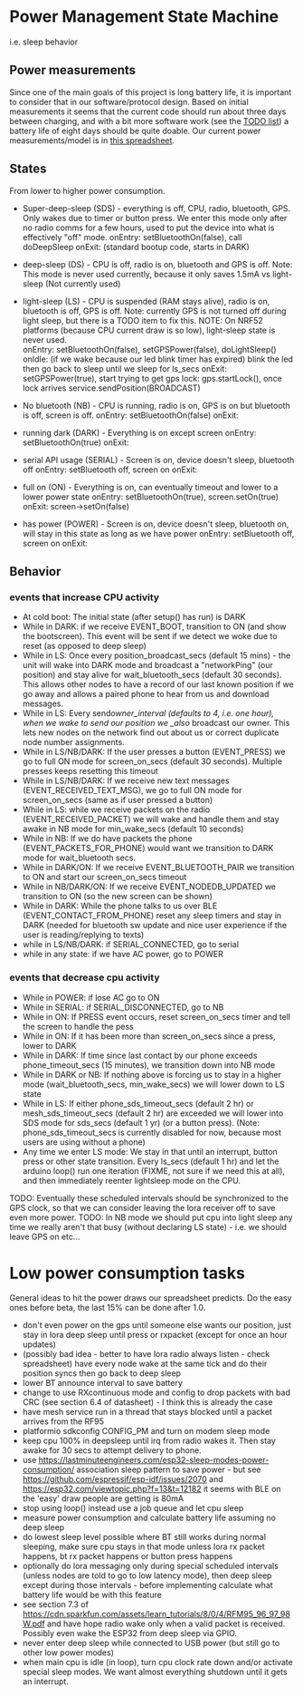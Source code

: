 # Power Management State Machine

i.e. sleep behavior

## Power measurements

Since one of the main goals of this project is long battery life, it is important to consider that in our software/protocol design. Based on initial measurements it seems that the current code should run about three days between charging, and with a bit more software work (see the [TODO list](TODO.md)) a battery life of eight days should be quite doable. Our current power measurements/model is in [this spreadsheet](https://docs.google.com/spreadsheets/d/1ft1bS3iXqFKU8SApU8ZLTq9r7QQEGESYnVgdtvdT67k/edit?usp=sharing).

## States

From lower to higher power consumption.

- Super-deep-sleep (SDS) - everything is off, CPU, radio, bluetooth, GPS. Only wakes due to timer or button press. We enter this mode only after no radio comms for a few hours, used to put the device into what is effectively "off" mode.
  onEntry: setBluetoothOn(false), call doDeepSleep
  onExit: (standard bootup code, starts in DARK)

- deep-sleep (DS) - CPU is off, radio is on, bluetooth and GPS is off. Note: This mode is never used currently, because it only saves 1.5mA vs light-sleep
  (Not currently used)

- light-sleep (LS) - CPU is suspended (RAM stays alive), radio is on, bluetooth is off, GPS is off. Note: currently GPS is not turned
  off during light sleep, but there is a TODO item to fix this.
  NOTE: On NRF52 platforms (because CPU current draw is so low), light-sleep state is never used.  
   onEntry: setBluetoothOn(false), setGPSPower(false), doLightSleep()
  onIdle: (if we wake because our led blink timer has expired) blink the led then go back to sleep until we sleep for ls_secs
  onExit: setGPSPower(true), start trying to get gps lock: gps.startLock(), once lock arrives service.sendPosition(BROADCAST)

- No bluetooth (NB) - CPU is running, radio is on, GPS is on but bluetooth is off, screen is off.
  onEntry: setBluetoothOn(false)
  onExit:

- running dark (DARK) - Everything is on except screen
  onEntry: setBluetoothOn(true)
  onExit:

- serial API usage (SERIAL) - Screen is on, device doesn't sleep, bluetooth off
  onEntry: setBluetooth off, screen on
  onExit:

- full on (ON) - Everything is on, can eventually timeout and lower to a lower power state
  onEntry: setBluetoothOn(true), screen.setOn(true)
  onExit: screen->setOn(false)

- has power (POWER) - Screen is on, device doesn't sleep, bluetooth on, will stay in this state as long as we have power
  onEntry: setBluetooth off, screen on
  onExit:

## Behavior

### events that increase CPU activity

- At cold boot: The initial state (after setup() has run) is DARK
- While in DARK: if we receive EVENT_BOOT, transition to ON (and show the bootscreen). This event will be sent if we detect we woke due to reset (as opposed to deep sleep)
- While in LS: Once every position_broadcast_secs (default 15 mins) - the unit will wake into DARK mode and broadcast a "networkPing" (our position) and stay alive for wait_bluetooth_secs (default 30 seconds). This allows other nodes to have a record of our last known position if we go away and allows a paired phone to hear from us and download messages.
- While in LS: Every send*owner_interval (defaults to 4, i.e. one hour), when we wake to send our position we \_also* broadcast our owner. This lets new nodes on the network find out about us or correct duplicate node number assignments.
- While in LS/NB/DARK: If the user presses a button (EVENT_PRESS) we go to full ON mode for screen_on_secs (default 30 seconds). Multiple presses keeps resetting this timeout
- While in LS/NB/DARK: If we receive new text messages (EVENT_RECEIVED_TEXT_MSG), we go to full ON mode for screen_on_secs (same as if user pressed a button)
- While in LS: while we receive packets on the radio (EVENT_RECEIVED_PACKET) we will wake and handle them and stay awake in NB mode for min_wake_secs (default 10 seconds)
- While in NB: If we do have packets the phone (EVENT_PACKETS_FOR_PHONE) would want we transition to DARK mode for wait_bluetooth secs.
- While in DARK/ON: If we receive EVENT_BLUETOOTH_PAIR we transition to ON and start our screen_on_secs timeout
- While in NB/DARK/ON: If we receive EVENT_NODEDB_UPDATED we transition to ON (so the new screen can be shown)
- While in DARK: While the phone talks to us over BLE (EVENT_CONTACT_FROM_PHONE) reset any sleep timers and stay in DARK (needed for bluetooth sw update and nice user experience if the user is reading/replying to texts)
- while in LS/NB/DARK: if SERIAL_CONNECTED, go to serial
- while in any state: if we have AC power, go to POWER

### events that decrease cpu activity

- While in POWER: if lose AC go to ON
- While in SERIAL: if SERIAL_DISCONNECTED, go to NB
- While in ON: If PRESS event occurs, reset screen_on_secs timer and tell the screen to handle the pess
- While in ON: If it has been more than screen_on_secs since a press, lower to DARK
- While in DARK: If time since last contact by our phone exceeds phone_timeout_secs (15 minutes), we transition down into NB mode
- While in DARK or NB: If nothing above is forcing us to stay in a higher mode (wait_bluetooth_secs, min_wake_secs) we will lower down to LS state
- While in LS: If either phone_sds_timeout_secs (default 2 hr) or mesh_sds_timeout_secs (default 2 hr) are exceeded we will lower into SDS mode for sds_secs (default 1 yr) (or a button press). (Note: phone_sds_timeout_secs is currently disabled for now, because most users
  are using without a phone)
- Any time we enter LS mode: We stay in that until an interrupt, button press or other state transition. Every ls_secs (default 1 hr) and let the arduino loop() run one iteration (FIXME, not sure if we need this at all), and then immediately reenter lightsleep mode on the CPU.

TODO: Eventually these scheduled intervals should be synchronized to the GPS clock, so that we can consider leaving the lora receiver off to save even more power.
TODO: In NB mode we should put cpu into light sleep any time we really aren't that busy (without declaring LS state) - i.e. we should leave GPS on etc...

# Low power consumption tasks

General ideas to hit the power draws our spreadsheet predicts. Do the easy ones before beta, the last 15% can be done after 1.0.

- don't even power on the gps until someone else wants our position, just stay in lora deep sleep until press or rxpacket (except for once an hour updates)
- (possibly bad idea - better to have lora radio always listen - check spreadsheet) have every node wake at the same tick and do their position syncs then go back to deep sleep
- lower BT announce interval to save battery
- change to use RXcontinuous mode and config to drop packets with bad CRC (see section 6.4 of datasheet) - I think this is already the case
- have mesh service run in a thread that stays blocked until a packet arrives from the RF95
- platformio sdkconfig CONFIG_PM and turn on modem sleep mode
- keep cpu 100% in deepsleep until irq from radio wakes it. Then stay awake for 30 secs to attempt delivery to phone.
- use https://lastminuteengineers.com/esp32-sleep-modes-power-consumption/ association sleep pattern to save power - but see https://github.com/espressif/esp-idf/issues/2070 and https://esp32.com/viewtopic.php?f=13&t=12182 it seems with BLE on the 'easy' draw people are getting is 80mA
- stop using loop() instead use a job queue and let cpu sleep
- measure power consumption and calculate battery life assuming no deep sleep
- do lowest sleep level possible where BT still works during normal sleeping, make sure cpu stays in that mode unless lora rx packet happens, bt rx packet happens or button press happens
- optionally do lora messaging only during special scheduled intervals (unless nodes are told to go to low latency mode), then deep sleep except during those intervals - before implementing calculate what battery life would be with this feature
- see section 7.3 of https://cdn.sparkfun.com/assets/learn_tutorials/8/0/4/RFM95_96_97_98W.pdf and have hope radio wake only when a valid packet is received. Possibly even wake the ESP32 from deep sleep via GPIO.
- never enter deep sleep while connected to USB power (but still go to other low power modes)
- when main cpu is idle (in loop), turn cpu clock rate down and/or activate special sleep modes. We want almost everything shutdown until it gets an interrupt.
